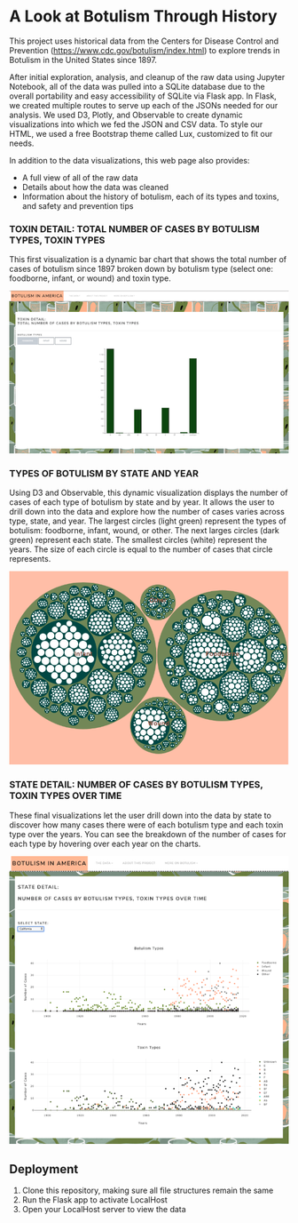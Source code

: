 # A Look at Botulism Through History

This project uses historical data from the Centers for Disease Control and Prevention (https://www.cdc.gov/botulism/index.html) to explore trends in Botulism in the United States since 1897. 

After initial exploration, analysis, and cleanup of the raw data using Jupyter Notebook, all of the data was pulled into a SQLite database due to the overall portability and easy accessibility of SQLite via Flask app. In Flask, we created multiple routes to serve up each of the JSONs needed for our analysis. We used D3, Plotly, and Observable to create dynamic visualizations into which we fed the JSON and CSV data. To style our HTML, we used a free Bootstrap theme called Lux, customized to fit our needs.

In addition to the data visualizations, this web page also provides:
* A full view of all of the raw data
* Details about how the data was cleaned
* Information about the history of botulism, each of its types and toxins, and safety and prevention tips

### TOXIN DETAIL: TOTAL NUMBER OF CASES BY BOTULISM TYPES, TOXIN TYPES

This first visualization is a dynamic bar chart that shows the total number of cases of botulism since 1897 broken down by botulism type (select one: foodborne, infant, or wound) and toxin type. 

![ToxinDetail](static/Images/ToxinDetails.png)

### TYPES OF BOTULISM BY STATE AND YEAR

Using D3 and Observable, this dynamic visualization displays the number of cases of each type of botulism by state and by year. It allows the user to drill down into the data and explore how the number of cases varies across type, state, and year. The largest circles (light green) represent the types of botulism: foodborne, infant, wound, or other. The next larges circles (dark green) represent each state. The smallest circles (white) represent the years. The size of each circle is equal to the number of cases that circle represents.

![D3Chart](static/Images/D3Chart.png)

### STATE DETAIL: NUMBER OF CASES BY BOTULISM TYPES, TOXIN TYPES OVER TIME

These final visualizations let the user drill down into the data by state to discover how many cases there were of each botulism type and each toxin type over the years. You can see the breakdown of the number of cases for each type by hovering over each year on the charts.

![StateDetail](static/Images/StateDetail.png)

## Deployment
1. Clone this repository, making sure all file structures remain the same
2. Run the Flask app to activate LocalHost
3. Open your LocalHost server to view the data
 
